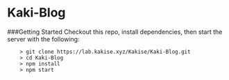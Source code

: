 # Kaki-Blog

###Getting Started
Checkout this repo, install dependencies, then start the server with the following:

```
	> git clone https://lab.kakise.xyz/Kakise/Kaki-Blog.git
	> cd Kaki-Blog
	> npm install
	> npm start
```

